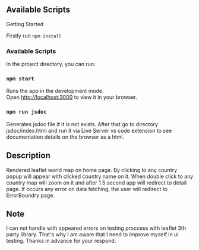 ## Available Scripts
Getting Started

Firstly run  `npm install`

### Available Scripts

In the project directory, you can run:

### `npm start`

Runs the app in the development mode.\
Open [http://localhost:3000](http://localhost:3000) to view it in your browser.

### `npm run jsdoc`

Generates jsdoc file if it is not exists. After that go to directory jsdoc/index.html and run it via Live Server vs code extension to see documentation details on the browser as a html.  

## Description

Rendered leaflet world map on home page. By clicking to any country popup will appear with clicked country name on it. When double click to any country map will zoom on it and after 1.5 second app will redirect to detail page. If occurs any error on data fetching, the user will redirect to ErrorBoundry page. 

## Note
I can not handle with appeared errors on testing proccess with leaflet 3th party library. That's why I am aware that I need to improve myself in ui testing. Thanks in advance for your respond.

